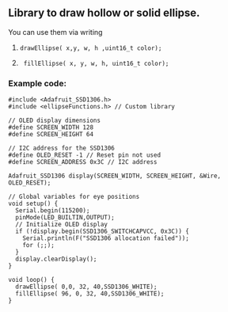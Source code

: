 ## Library to draw hollow or solid ellipse. 
You can use them via writing 

1.  ``` 
    drawEllipse( x,y, w, h ,uint16_t color);
    
2. ```
    fillEllipse( x, y, w, h, uint16_t color);
   
### Example code:
```
#include <Adafruit_SSD1306.h>
#include <ellipseFunctions.h> // Custom library

// OLED display dimensions
#define SCREEN_WIDTH 128
#define SCREEN_HEIGHT 64

// I2C address for the SSD1306
#define OLED_RESET -1 // Reset pin not used
#define SCREEN_ADDRESS 0x3C // I2C address

Adafruit_SSD1306 display(SCREEN_WIDTH, SCREEN_HEIGHT, &Wire, OLED_RESET);

// Global variables for eye positions
void setup() {
  Serial.begin(115200);
  pinMode(LED_BUILTIN,OUTPUT);
  // Initialize OLED display
  if (!display.begin(SSD1306_SWITCHCAPVCC, 0x3C)) {
    Serial.println(F("SSD1306 allocation failed"));
    for (;;);
  }
  display.clearDisplay();
}

void loop() {
  drawEllipse( 0,0, 32, 40,SSD1306_WHITE);
  fillEllipse( 96, 0, 32, 40,SSD1306_WHITE);
}
```
